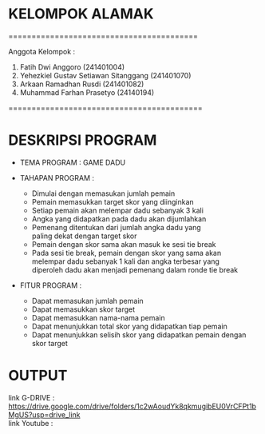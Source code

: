 # KELOMPOK ALAMAK
=========================================

Anggota Kelompok :
1. Fatih Dwi Anggoro (241401004)
3. Yehezkiel Gustav Setiawan Sitanggang (241401070)
4. Arkaan Ramadhan Rusdi (241401082)
5. Muhammad Farhan Prasetyo (24140194)

==========================================

# DESKRIPSI PROGRAM
* TEMA PROGRAM : GAME DADU
* TAHAPAN PROGRAM :
   - Dimulai dengan memasukan jumlah pemain
   - Pemain memasukkan target skor yang diinginkan
   - Setiap pemain akan melempar dadu sebanyak 3 kali
   - Angka yang didapatkan pada dadu akan dijumlahkan
   - Pemenang ditentukan dari jumlah angka dadu yang <br>paling dekat dengan target skor
   - Pemain dengan skor sama akan masuk ke sesi tie break
   - Pada sesi tie break, pemain dengan skor yang sama akan <br>melempar dadu sebanyak 1 kali dan angka
   terbesar yang <br>diperoleh dadu akan menjadi pemenang dalam ronde tie break
     
* FITUR PROGRAM :
  - Dapat memasukan jumlah pemain
  - Dapat memasukkan skor target
  - Dapat memasukkan nama-nama pemain
  - Dapat menunjukkan total skor yang didapatkan tiap pemain
  - Dapat menunjukkan selisih skor yang didapatkan pemain
   dengan skor target

# OUTPUT
link G-DRIVE : https://drive.google.com/drive/folders/1c2wAoudYk8qkmugibEU0VrCFPt1bMgUS?usp=drive_link
<br>link Youtube : 


  




                
